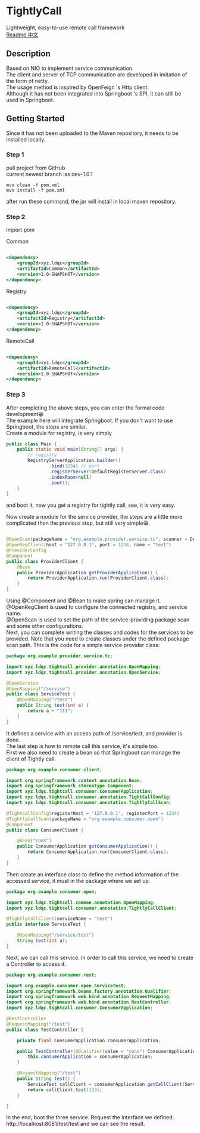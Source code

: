 # TightlyCall

Lightweight, easy-to-use remote call framework  
[Readme 中文](README_zh_cn.md)

## Description

Based on NIO to implement service communication.  
The client and server of TCP communication are developed in imitation of the form of netty.  
The usage method is inspired by OpenFeign 's Http client.  
Although it has not been integrated into Springboot 's SPI, it can still be used in Springboot.

## Getting Started

Since it has not been uploaded to the Maven repository, it needs to be installed locally.

### Step 1

pull project from GitHub  
current newest branch iss dev-1.0.1

```shell
mvn clean -f pom.xml
mvn install -f pom.xml
```

after run these command, the jar will install in local maven repository.

### Step 2

import pom

Common

```xml

<dependency>
    <groupId>xyz.ldqc</groupId>
    <artifactId>Common</artifactId>
    <version>1.0-SNAPSHOT</version>
</dependency>
```

Registry

```xml

<dependency>
    <groupId>xyz.ldqc</groupId>
    <artifactId>Registry</artifactId>
    <version>1.0-SNAPSHOT</version>
</dependency>
```

RemoteCall

```xml

<dependency>
    <groupId>xyz.ldqc</groupId>
    <artifactId>RemoteCall</artifactId>
    <version>1.0-SNAPSHOT</version>
</dependency>
```

### Step 3

After completing the above steps, you can enter the formal code development😀  
The example here will integrate Springboot. If you don't want to use Springboot, the steps are similar.  
Create a module for registry, is very simply

```java
public class Main {
    public static void main(String[] args) {
        // registry
        RegistryServerApplication.builder()
                .bind(1234) // port
                .registerServer(DefaultRegisterServer.class)
                .indexRoom(null)
                .boot();
    }
}
```

and boot it, now you get a registry for tightly call, see, it is very easy.

Now create a module for the service provider, the steps are a little more complicated than the previous step, but still
very simple😁.

```java

@OpenScan(packageName = "org.example.provider.service.tc", scanner = DefaultServiceScanner.class, type = ServiceRegisterFactory.Type.DEFAULT)
@OpenRegClient(host = "127.0.0.1", port = 1234, name = "test")
@ProviderConfig
@Component
public class ProviderClient {
    @Bean
    public ProviderApplication getProviderApplication() {
        return ProviderApplication.run(ProviderClient.class);
    }
}
```

Using @Component and @Bean to make spring can manage it.  
@OpenRegClient is used to configure the connected registry, and service name.  
@OpenScan is used to set the path of the service-providing package scan and some other configurations.  
Next, you can complete writing the classes and codes for the services to be provided. Note that you need to create
classes under the defined package scan path. This is the code for a simple service provider class:

```java
package org.example.provider.service.tc;

import xyz.ldqc.tightcall.provider.annotation.OpenMapping;
import xyz.ldqc.tightcall.provider.annotation.OpenService;

@OpenService
@OpenMapping("/service")
public class ServiceTest {
    @OpenMapping("/test")
    public String test(int a) {
        return a + "111";
    }
}
```

It defines a service with an access path of /service/test, and provider is done.  
The last step is how to remote call this service, it's simple too.  
First we also need to create a bean so that Springboot can manage the client of Tightly call.

```java
package org.example.consumer.client;

import org.springframework.context.annotation.Bean;
import org.springframework.stereotype.Component;
import xyz.ldqc.tightcall.consumer.ConsumerApplication;
import xyz.ldqc.tightcall.consumer.annotation.TightCallConfig;
import xyz.ldqc.tightcall.consumer.annotation.TightlyCallScan;

@TightCallConfig(registerHost = "127.0.0.1", registerPort = 1234)
@TightlyCallScan(packageName = "org.example.consumer.open")
@Component
public class ConsumerClient {

    @Bean("cons")
    public ConsumerApplication getConsumerApplication() {
        return ConsumerApplication.run(ConsumerClient.class);
    }
}
```

Then create an interface class to define the method information of the accessed service, it must in the package where we
set up.

```java
package org.example.consumer.open;

import xyz.ldqc.tightcall.common.annotation.OpenMapping;
import xyz.ldqc.tightcall.consumer.annotation.TightlyCallClient;

@TightlyCallClient(serviceName = "test")
public interface ServiceTest {

    @OpenMapping("/service/test")
    String test(int a);
}
```

Next, we can call this service. In order to call this service, we need to create a Controller to access it.

```java
package org.example.consumer.rest;

import org.example.consumer.open.ServiceTest;
import org.springframework.beans.factory.annotation.Qualifier;
import org.springframework.web.bind.annotation.RequestMapping;
import org.springframework.web.bind.annotation.RestController;
import xyz.ldqc.tightcall.consumer.ConsumerApplication;

@RestController
@RequestMapping("/test")
public class TestController {

    private final ConsumerApplication consumerApplication;

    public TestController(@Qualifier(value = "cons") ConsumerApplication consumerApplication) {
        this.consumerApplication = consumerApplication;
    }

    @RequestMapping("/test")
    public String test() {
        ServiceTest callClient = consumerApplication.getCallClient(ServiceTest.class);
        return callClient.test(123);
    }

}
```

In the end, boot the three service.
Request the interface we defined: http://localhost:8081/test/test
and we can see the result.
